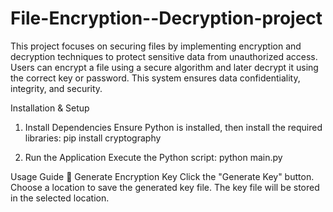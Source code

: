 # File-Encryption--Decryption-project
This project focuses on securing files by implementing encryption and decryption techniques to protect sensitive data from unauthorized access. Users can encrypt a file using a secure algorithm and later decrypt it using the correct key or password. This system ensures data confidentiality, integrity, and security.

Installation & Setup
1. Install Dependencies
Ensure Python is installed, then install the required libraries:
pip install cryptography

2. Run the Application
Execute the Python script:
python main.py

Usage Guide
🔑 Generate Encryption Key
Click the "Generate Key" button.
Choose a location to save the generated key file.
The key file will be stored in the selected location.


